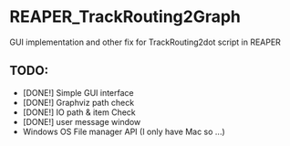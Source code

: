 # REAPER_TrackRouting2Graph
GUI implementation and other fix for TrackRouting2dot script in REAPER


## TODO:
* [DONE!] Simple GUI interface
* [DONE!] Graphviz path check
* [DONE!] IO path & item Check
* [DONE!] user message window
* Windows OS File manager API (I only have Mac so ...)

